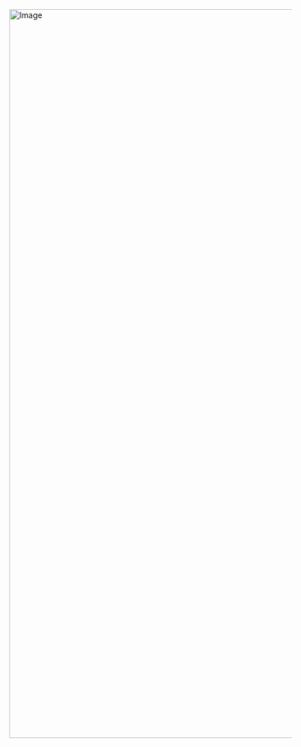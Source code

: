 <img width="1302" height="1302" alt="Image" src="https://github.com/user-attachments/assets/5101a37c-7803-4f81-ab39-d41cad49f93f" />
